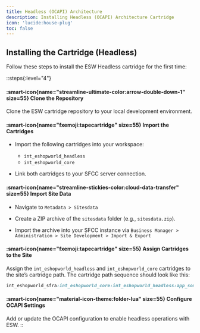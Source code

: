 ```yaml
---
title: Headless (OCAPI) Architecture
description: Installing Headless (OCAPI) Architecture Cartridge
icon: 'lucide:house-plug'
toc: false
---
```


## Installing the Cartridge (Headless)

Follow these steps to install the ESW Headless cartridge for the first time:

::steps{:level="4"}
  #### :smart-icon{name="streamline-ultimate-color:arrow-double-down-1" size=55}  Clone the Repository

  Clone the ESW cartridge repository to your local development environment.


  #### :smart-icon{name="fxemoji:tapecartridge" size=55}  Import the Cartridges
  
  - Import the following cartridges into your workspace:
  
    - `int_eshopworld_headless`
    - `int_eshopworld_core`
  
  - Link both cartridges to your SFCC server connection.

  #### :smart-icon{name="streamline-stickies-color:cloud-data-transfer" size=55}  Import Site Data

  - Navigate to `Metadata > Sitesdata`

  - Create a ZIP archive of the `sitesdata` folder (e.g., `sitesdata.zip`).

  - Import the archive into your SFCC instance via `Business Manager > Administration > Site Development > Import & Export`


  #### :smart-icon{name="fxemoji:tapecartridge" size=55} Assign Cartridges to the Site

  Assign the `int_eshopworld_headless` and `int_eshopworld_core` cartridges to the site’s cartridge path. The cartridge path sequence should look like this:

  ```rb
  int_eshopworld_sfra:int_eshopworld_core:int_eshopworld_headless:app_someother_cartridge
  ```

  #### :smart-icon{name="material-icon-theme:folder-lua" size=55} Configure OCAPI Settings

  Add or update the OCAPI configuration to enable headless operations with ESW.
::